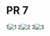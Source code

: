 # PR 7
1![1](https://user-images.githubusercontent.com/118417960/210701491-40881166-ee4e-468c-b5ab-b041d32440ef.PNG)
2![2](https://user-images.githubusercontent.com/118417960/210701538-7b727860-86ef-416e-945f-0871bd7108ec.PNG)
3![3](https://user-images.githubusercontent.com/118417960/210701555-d1e8f354-3edd-45c7-b391-a421a4858bc1.PNG)
